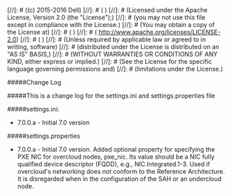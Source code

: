 
[//]: # ((c) 2015-2016 Dell)
[//]: # ( )
[//]: # (Licensed under the Apache License, Version 2.0 (the "License");)
[//]: # (you may not use this file except in compliance with the License.)
[//]: # (You may obtain a copy of the License at)
[//]: # ( )
[//]: # (    http://www.apache.org/licenses/LICENSE-2.0)
[//]: # ( )
[//]: # (Unless required by applicable law or agreed to in writing, software)
[//]: # (distributed under the License is distributed on an "AS IS" BASIS,)
[//]: # (WITHOUT WARRANTIES OR CONDITIONS OF ANY KIND, either express or implied.)
[//]: # (See the License for the specific language governing permissions and)
[//]: # (limitations under the License.)

#####Change Log

#####This is a change log for the settings.ini and settings.properties file


#####settings.ini:
* 7.0.0.a - Initial 7.0 version

#####settings.properties
* 7.0.0.a - Initial 7.0 version. Added optional property for specifying the PXE NIC for overcloud nodes, pxe_nic. Its value should be a NIC fully qualified device descriptor (FQDD), e.g., NIC.Integrated.1-3. Used if overcloud's networking does not conform to the Reference Architecture. It is disregarded when in the configuration of the SAH or an undercloud node.
